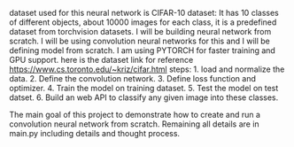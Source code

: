 dataset used for this neural network is CIFAR-10 dataset: It has 10 classes of different objects, about 10000 images for
each class, it is a predefined dataset from torchvision datasets. I will be building neural network from scratch.
I will be using convolution neural networks for this and I will
be defining model from scratch. I am using PYTORCH for faster training and GPU support.
here is the dataset link for reference https://www.cs.toronto.edu/~kriz/cifar.html 
    steps:
    1. load and normalize the data.
    2. Define the convolution network.
    3. Define loss function and optimizer.
    4. Train the model on training dataset.
    5. Test the model on test datset.
    6. Build an web API to classify any given image into these classes.
    
The main goal of this project to demonstrate how to create and run a convolution neural network from scratch. Remaining all details are in main.py including details and thought process. 
